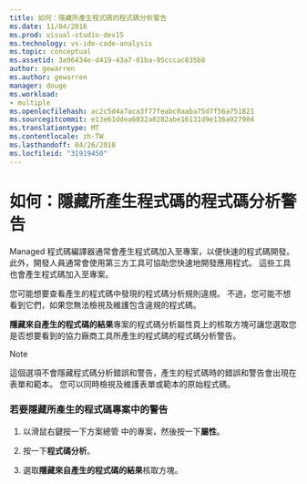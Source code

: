```yaml
---
title: 如何：隱藏所產生程式碼的程式碼分析警告
ms.date: 11/04/2016
ms.prod: visual-studio-dev15
ms.technology: vs-ide-code-analysis
ms.topic: conceptual
ms.assetid: 3a96434e-d419-43a7-81ba-95cccac835b8
author: gewarren
ms.author: gewarren
manager: douge
ms.workload:
- multiple
ms.openlocfilehash: ac2c5d4a7aca3f77feabc0aaba75d7f56a751821
ms.sourcegitcommit: e13e61ddea6032a8282abe16131d9e136a927984
ms.translationtype: MT
ms.contentlocale: zh-TW
ms.lasthandoff: 04/26/2018
ms.locfileid: "31919450"
---
```

# <a name="how-to-suppress-code-analysis-warnings-for-generated-code"></a>如何：隱藏所產生程式碼的程式碼分析警告
Managed 程式碼編譯器通常會產生程式碼加入至專案，以便快速的程式碼開發。 此外，開發人員通常會使用第三方工具可協助您快速地開發應用程式。 這些工具也會產生程式碼加入至專案。

 您可能想要查看產生的程式碼中發現的程式碼分析規則違規。 不過，您可能不想看到它們，如果您無法檢視及維護包含違規的程式碼。

 **隱藏來自產生的程式碼的結果**專案的程式碼分析屬性頁上的核取方塊可讓您選取您是否想要看到的協力廠商工具所產生的程式碼的程式碼分析警告。

> [!NOTE]
>  這個選項不會隱藏程式碼分析錯誤和警告，產生的程式碼時的錯誤和警告會出現在表單和範本。 您可以同時檢視及維護表單或範本的原始程式碼。

### <a name="to-suppress-warnings-for-generated-code-in-a-project"></a>若要隱藏所產生的程式碼專案中的警告

1.  以滑鼠右鍵按一下方案總管 中的專案，然後按一下**屬性**。

2.  按一下**程式碼分析**。

3.  選取**隱藏來自產生的程式碼的結果**核取方塊。